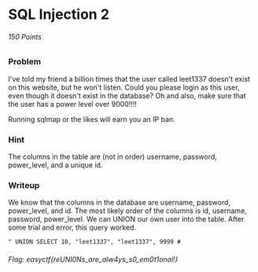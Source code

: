 # SQL Injection 2
###### 150 Points


### Problem
I've told my friend a billion times that the user called leet1337 doesn't exist on this website, but he won't listen. Could you please login as this user, even though it doesn't exist in the database? Oh and also, make sure that the user has a power level over 9000!!!!

Running sqlmap or the likes will earn you an IP ban.

### Hint
The columns in the table are (not in order) username, password, power_level, and a unique id.

### Writeup
We know that the columns in the database are username, password, power_level, and id.
The most likely order of the columns is id, username, password, power_level.
We can UNION our own user into the table. After some trial and error, this query worked.

```
" UNION SELECT 10, "leet1337", "leet1337", 9999 #
```

###### Flag: easyctf{reUNI0Ns_are_alw4ys_s0_em0t1onal!} 

